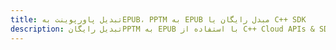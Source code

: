 ---title: تبدیل پاورپوینت بهEPUB، PPTM به EPUB مبدل رایگان یا C++ SDKdescription: تبدیل رایگانPPTM به EPUB با استفاده از C++ Cloud APIs & SDK. همچنین اسناد Microsoft PowerPoint را در Cloud ایجاد، ویرایش و رندر کنید.---